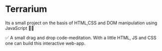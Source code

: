 # Terrarium

Its a small project on the basis of HTML,CSS and DOM manipulation using JavaScript 🌵🌱

✅ A small drag and drop code-meditation. With a little HTML, JS and CSS one can build this interactive web-app.

